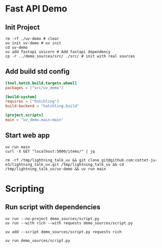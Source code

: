 # Fast API Demo
## Init Project
```shell
rm -rf ./uv-demo # clear
uv init uv-demo # uv init
cd uv-demo 
uv add fastapi uvicorn # Add fastapi dependency
cp -r ../demo_sources/src/ ./src/ # init with real sources
```

## Add build std config
```toml
[tool.hatch.build.targets.wheel]
packages = ["src/uv_demo"]

[build-system]
requires = ["hatchling"]
build-backend = "hatchling.build"

[project.scripts]
main = "uv_demo.main:main"
```

## Start web app
```shell
uv run main
curl -X GET "localhost:5000/items/" | jq
```

```shell
rm -rf /tmp/lightning_talk_uv && git clone git@github.com:cottet-ju-e3/lightning_talk_uv.git /tmp/lightning_talk_uv && cd /tmp/lightning_talk_uv/uv-demo && uv run main
```

# Scripting
## Run script with dependencies
```shell
uv run --no-project demo_sources/script.py
uv run --with rich --with requests demo_sources/script.py

uv add --script demo_sources/script.py requests rich

uv run demo_sources/script.py
```